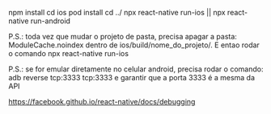 npm install
cd ios
pod install
cd ../
npx react-native run-ios || npx react-native run-android


P.S.: toda vez que mudar o projeto de pasta, precisa apagar a pasta: ModuleCache.noindex dentro de ios/build/nome_do_projeto/. E entao rodar o comando npx react-native run-ios

P.S.: se for emular diretamente no celular android, precisa rodar o comando: adb reverse tcp:3333 tcp:3333 e garantir que a porta 3333 é a mesma da API

https://facebook.github.io/react-native/docs/debugging
